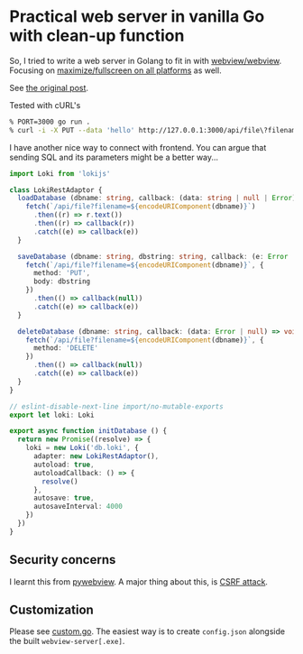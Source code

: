 # Practical web server in vanilla Go with clean-up function

So, I tried to write a web server in Golang to fit in with [webview/webview](https://github.com/webview/webview). Focusing on [maximize/fullscreen on all platforms](https://github.com/webview/webview/issues/458) as well.

See [the original post](https://dev.to/patarapolw/practical-web-server-in-vanilla-go-with-clean-up-function-i-don-t-really-know-what-i-am-doing-1nh5).

Tested with cURL's

```sh
% PORT=3000 go run .
% curl -i -X PUT --data 'hello' http://127.0.0.1:3000/api/file\?filename\=test.txt
```

I have another nice way to connect with frontend. You can argue that sending SQL and its parameters might be a better way...

```ts
import Loki from 'lokijs'

class LokiRestAdaptor {
  loadDatabase (dbname: string, callback: (data: string | null | Error) => void) {
    fetch(`/api/file?filename=${encodeURIComponent(dbname)}`)
      .then((r) => r.text())
      .then((r) => callback(r))
      .catch((e) => callback(e))
  }

  saveDatabase (dbname: string, dbstring: string, callback: (e: Error | null) => void) {
    fetch(`/api/file?filename=${encodeURIComponent(dbname)}`, {
      method: 'PUT',
      body: dbstring
    })
      .then(() => callback(null))
      .catch((e) => callback(e))
  }

  deleteDatabase (dbname: string, callback: (data: Error | null) => void) {
    fetch(`/api/file?filename=${encodeURIComponent(dbname)}`, {
      method: 'DELETE'
    })
      .then(() => callback(null))
      .catch((e) => callback(e))
  }
}

// eslint-disable-next-line import/no-mutable-exports
export let loki: Loki

export async function initDatabase () {
  return new Promise((resolve) => {
    loki = new Loki('db.loki', {
      adapter: new LokiRestAdaptor(),
      autoload: true,
      autoloadCallback: () => {
        resolve()
      },
      autosave: true,
      autosaveInterval: 4000
    })
  })
}
```

## Security concerns

I learnt this from [pywebview](https://pywebview.flowrl.com/guide/security.html). A major thing about this, is [CSRF attack](https://www.owasp.org/index.php/Cross-Site_Request_Forgery_(CSRF)).

## Customization

Please see [custom.go](/custom.go). The easiest way is to create `config.json` alongside the built `webview-server[.exe]`.
